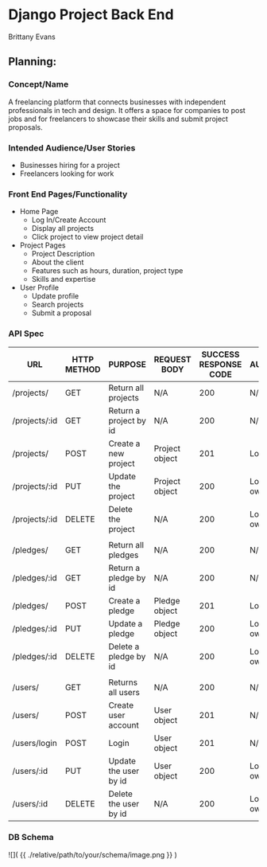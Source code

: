 # Django Project Back End
Brittany Evans

## Planning:
### Concept/Name
A freelancing platform that connects businesses with independent professionals in tech and design. It offers a space for companies to post jobs and for freelancers to showcase their skills and submit project proposals.

### Intended Audience/User Stories
- Businesses hiring for a project
- Freelancers looking for work

### Front End Pages/Functionality
- Home Page
    - Log In/Create Account
    - Display all projects
    - Click project to view project detail
- Project Pages
    - Project Description
    - About the client
    - Features such as hours, duration, project type
    - Skills and expertise
- User Profile
    - Update profile
    - Search projects
    - Submit a proposal

### API Spec

| URL                    | HTTP METHOD | PURPOSE                 | REQUEST BODY   | SUCCESS RESPONSE CODE | AUTHENTICATION/AUTHORISATION                       |
| ---------------------- | ----------- | ----------------------- | -------------- | --------------------- | -------------------------------------------------- |
| /projects/             | GET         | Return all projects     | N/A            | 200                   | N/A                                                |
| /projects/:id          | GET         | Return a project by id  | N/A            | 200                   | N/A                                                |
| /projects/             | POST        | Create a new project    | Project object | 201                   | Login required                                     |
| /projects/:id          | PUT         | Update the project      | Project object | 200                   | Login required /Must be the project owner          |
| /projects/:id          | DELETE      | Delete the project      | N/A            | 200                   | Login required /Must be the project owner          |
|                        |             |                         |                |                       |                                                    |
| /pledges/              | GET         | Return all pledges      | N/A            | 200                   | N/A                                                |
| /pledges/:id           | GET         | Return a pledge by id   | N/A            | 200                   | N/A                                                |
| /pledges/              | POST        | Create a pledge         | Pledge object  | 201                   | Login required                                     |
| /pledges/:id           | PUT         | Update a pledge         | Pledge object  | 200                   | Login required /Must be the project owner          |
| /pledges/:id           | DELETE      | Delete a pledge by id   | N/A            | 200                   | Login required /Must be the project owner          |
|                        |             |                         |                |                       |                                                    |
| /users/                | GET         | Returns all users       | N/A            | 200                   | N/A                                                |
| /users/                | POST        | Create user account     | User object    | 201                   | N/A                                                |
| /users/login           | POST        | Login                   | User object    | 201                   | N/A                                                |
| /users/:id             | PUT         | Update the user by id   | User object    | 200                   | Login required /Must be the project owner          |
| /users/:id             | DELETE      | Delete the user by id   | N/A            | 200                   | Login required /Must be the project owner          |

### DB Schema
![]( {{ ./relative/path/to/your/schema/image.png }} )
